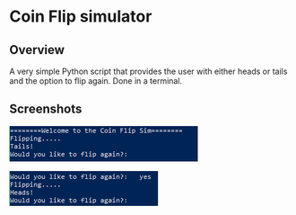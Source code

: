 # Coin Flip simulator
## Overview
A very simple Python script that provides the user with either heads or tails and the option to flip again. Done in a terminal.

## Screenshots

![Image of tails](docs/assets/coin-tails.PNG)

![Image of heads](docs/assets/heads.PNG)
